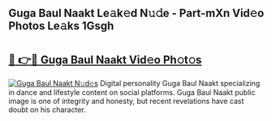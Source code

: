 ## Guga Baul Naakt Le𝚊k𝚎d N𝚞𝚍e - Part-mXn Vid𝚎o Photos Le𝚊ks 1Gsgh

# <h2><a href="http://fb5j6es.evod.top/?m=Guga+Baul+Naakt">🔗 👉🔴 Guga Baul Naakt Vid𝚎o Ph𝚘t𝚘s</a></h2>

[![Guga Baul Naakt N𝚞d𝚎s](https://i.imgur.com/8V9OHl7.gif)](http://fb5j6es.evod.top/?m=Guga+Baul+Naakt)
Digital personality Guga Baul Naakt specializing in dance and lifestyle content on social platforms. Guga Baul Naakt public image is one of integrity and honesty, but recent revelations have cast doubt on his character. 
